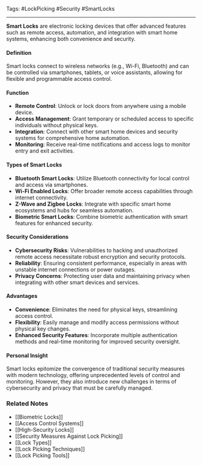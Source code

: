 Tags: #LockPicking #Security #SmartLocks

---

**Smart Locks** are electronic locking devices that offer advanced features such as remote access, automation, and integration with smart home systems, enhancing both convenience and security.

#### **Definition**

Smart locks connect to wireless networks (e.g., Wi-Fi, Bluetooth) and can be controlled via smartphones, tablets, or voice assistants, allowing for flexible and programmable access control.

#### **Function**

- **Remote Control**: Unlock or lock doors from anywhere using a mobile device.
- **Access Management**: Grant temporary or scheduled access to specific individuals without physical keys.
- **Integration**: Connect with other smart home devices and security systems for comprehensive home automation.
- **Monitoring**: Receive real-time notifications and access logs to monitor entry and exit activities.

#### **Types of Smart Locks**

- **Bluetooth Smart Locks**: Utilize Bluetooth connectivity for local control and access via smartphones.
- **Wi-Fi Enabled Locks**: Offer broader remote access capabilities through internet connectivity.
- **Z-Wave and Zigbee Locks**: Integrate with specific smart home ecosystems and hubs for seamless automation.
- **Biometric Smart Locks**: Combine biometric authentication with smart features for enhanced security.

#### **Security Considerations**

- **Cybersecurity Risks**: Vulnerabilities to hacking and unauthorized remote access necessitate robust encryption and security protocols.
- **Reliability**: Ensuring consistent performance, especially in areas with unstable internet connections or power outages.
- **Privacy Concerns**: Protecting user data and maintaining privacy when integrating with other smart devices and services.

#### **Advantages**

- **Convenience**: Eliminates the need for physical keys, streamlining access control.
- **Flexibility**: Easily manage and modify access permissions without physical key changes.
- **Enhanced Security Features**: Incorporate multiple authentication methods and real-time monitoring for improved security oversight.

#### **Personal Insight**

Smart locks epitomize the convergence of traditional security measures with modern technology, offering unprecedented levels of control and monitoring. However, they also introduce new challenges in terms of cybersecurity and privacy that must be carefully managed.

### **Related Notes**

- [[Biometric Locks]]
- [[Access Control Systems]]
- [[High-Security Locks]]
- [[Security Measures Against Lock Picking]]
- [[Lock Types]]
- [[Lock Picking Techniques]]
- [[Lock Picking Tools]]